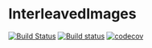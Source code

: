 # InterleavedImages

[![Build Status](https://travis-ci.com/HolyLab/InterleavedImages.jl.svg?branch=master)](https://travis-ci.com/HolyLab/InterleavedImages.jl)
[![Build status](https://ci.appveyor.com/api/projects/status/oemff6bql98c2upd/branch/master?svg=true)](https://ci.appveyor.com/project/Cody-G/interleavedimages-jl/branch/master)
[![codecov](https://codecov.io/gh/HolyLab/InterleavedImages.jl/branch/master/graph/badge.svg)](https://codecov.io/gh/HolyLab/InterleavedImages.jl)
